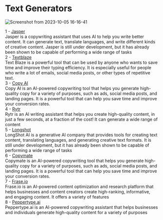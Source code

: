 <h1>
    Text Generators
</h1>

![Screenshot from 2023-10-05 16-16-41](https://github.com/echoWebNerds/Dev-Bookmarks/assets/122268379/fcf4093f-f319-42d3-9466-e4175435414f)


1 - <a href="https://www.googleadservices.com/pagead/aclk?sa=L&ai=DChcSEwjX0t_N89yBAxWGvXcKHWo7ATUYABAAGgJlZg&gclid=Cj0KCQjwmvSoBhDOARIsAK6aV7gcFGkmSvqSQvX1XdifoZG6N7sGo_BKfF4FXCmXQNgm_Y-zBI4NSJIaAhU1EALw_wcB&ohost=www.google.com&cid=CAESVeD2v8VtVPL8sq4TJsb5J_EPOSBsxxg-GGdXtRc5H7xA3Q3ugwlV5MUvQkptfXtKaqPKgsn8Pl-6cU5jjQG-HQpfIKSwPvQy0wXpU4A8uElzaGs1Dg4&sig=AOD64_1E9V2ULCfDW-eg8QV2W7sJoEy5gg&q&adurl&ved=2ahUKEwi7gNbN89yBAxWGh_0HHcm6Aa8Q0Qx6BAgPEAE">Jasper</a> <br>
Jasper is a copywriting assistant that uses AI to help you write better content. It can generate text, translate languages, and write different kinds of creative content. Jasper is still under development, but it has already been shown to be capable of performing a wide range of tasks <br>
2 - <a href="https://blaze.today/">Textblaze</a> <br>
Text Blaze is a powerful tool that can be used by anyone who wants to save time and improve their typing efficiency. It is especially useful for people who write a lot of emails, social media posts, or other types of repetitive text.<br>
3 - <a href="https://www.copy.ai/">Copy AI</a> <br>
Copy AI is an AI-powered copywriting tool that helps you generate high-quality copy for a variety of purposes, such as ads, social media posts, and landing pages. It is a powerful tool that can help you save time and improve your conversion rates.
<br>
4 - <a href="https://rytr.me/?via=ninh-mmo&gclid=Cj0KCQjwmvSoBhDOARIsAK6aV7jb7i9cQZnyd_8l5oJgnq4NM62kVNI-puPpTYi3RIqziX-YnfE9jaYaAj-mEALw_wcB">Rytr</a> <br>
Rytr is an AI writing assistant that helps you create high-quality content, in just a few seconds, at a fraction of the cost! It can generate a wide range of content
<br>
5 - <a href="https://www.googleadservices.com/pagead/aclk?sa=L&ai=DChcSEwjCvYjC89yBAxXM7O0KHZCLAMoYABAAGgJkZw&gclid=Cj0KCQjwmvSoBhDOARIsAK6aV7gQWUqytug4h-r4UPH3PmutHDeIsntZqE4ENzgCkzItU-HaFwe2UrkaAncDEALw_wcB&ohost=www.google.com&cid=CAESVeD2pJfjDCfhHD7AEThHRjek7qIFrGreRZCu2dwoq7BMe6jTx40lOZYRnwaX66on1waLElJ_SIL-T3ZRD-DXYmWOnCDX5CU5zZodHXF8J8raXkiMjAQ&sig=AOD64_1exve7qy68qdUxQD5PSQf0Lz7dIQ&q&adurl&ved=2ahUKEwjngYDC89yBAxWwh_0HHcBdLxsQ0Qx6BAgFEAE">Longshot</a> <br>
LongShot AI is a generative AI company that provides tools for creating text content, translating languages, and generating creative text formats. It is still under development, but it has already been shown to be capable of performing a wide range of tasks <br>
6 - <a href="https://copymate.app/">Copymate</a> <br>
Copymate is an AI-powered copywriting tool that helps you generate high-quality copy for a variety of purposes, such as ads, social media posts, and landing pages. It is a powerful tool that can help you save time and improve your conversion rates.<br>
7 - <a href="https://www.frase.io/">Frase.io</a> <br>
Frase.io is an AI-powered content optimization and research platform that helps businesses and content creators create high-ranking, informative, and engaging content. It offers a variety of features <br>
8 - <a href="https://www.peppercontent.io/peppertype-ai/">Peppertype.ai</a> <br>
Peppertype.ai is an AI-powered copywriting assistant that helps businesses and individuals generate high-quality content for a variety of purposes

